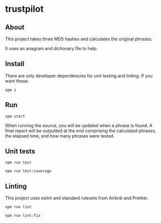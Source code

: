 # trustpilot

## About

This project takes three MD5 hashes and calculates the original phrases.

It uses an anagram and dictionary file to help.

## Install

There are only developer dependencies for unit testing and linting. If you want these:

`npm i`

## Run

`npm start`

When running the source, you will be updated when a phrase is found. A final report will be outputted at the end comprising the calculated phrases, the elapsed time, and how many phrases were tested.

## Unit tests

`npm run test`

`npm run test:coverage`

## Linting

This project uses eslint and standard rulesets from Airbnb and Prettier.

`npm run lint`

`npm run lint:fix`
